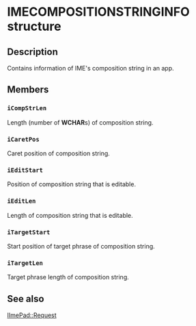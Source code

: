 # IMECOMPOSITIONSTRINGINFO structure

## Description

Contains information of IME's composition string in an app.

## Members

### `iCompStrLen`

Length (number of **WCHAR**s) of composition string.

### `iCaretPos`

Caret position of composition string.

### `iEditStart`

Position of composition string that is editable.

### `iEditLen`

Length of composition string that is editable.

### `iTargetStart`

Start position of target phrase of composition string.

### `iTargetLen`

Target phrase length of composition string.

## See also

[IImePad::Request](https://learn.microsoft.com/windows/desktop/api/imepad/nf-imepad-iimepad-request)